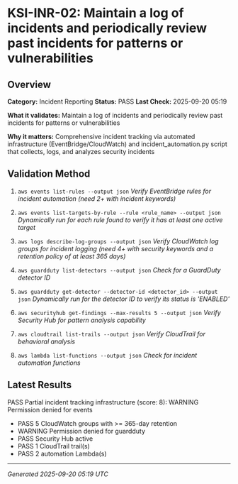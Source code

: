 # KSI-INR-02: Maintain a log of incidents and periodically review past incidents for patterns or vulnerabilities

## Overview

**Category:** Incident Reporting
**Status:** PASS
**Last Check:** 2025-09-20 05:19

**What it validates:** Maintain a log of incidents and periodically review past incidents for patterns or vulnerabilities

**Why it matters:** Comprehensive incident tracking via automated infrastructure (EventBridge/CloudWatch) and incident_automation.py script that collects, logs, and analyzes security incidents

## Validation Method

1. `aws events list-rules --output json`
   *Verify EventBridge rules for incident automation (need 2+ with incident keywords)*

2. `aws events list-targets-by-rule --rule <rule_name> --output json`
   *Dynamically run for each rule found to verify it has at least one active target*

3. `aws logs describe-log-groups --output json`
   *Verify CloudWatch log groups for incident logging (need 4+ with security keywords and a retention policy of at least 365 days)*

4. `aws guardduty list-detectors --output json`
   *Check for a GuardDuty detector ID*

5. `aws guardduty get-detector --detector-id <detector_id> --output json`
   *Dynamically run for the detector ID to verify its status is 'ENABLED'*

6. `aws securityhub get-findings --max-results 5 --output json`
   *Verify Security Hub for pattern analysis capability*

7. `aws cloudtrail list-trails --output json`
   *Verify CloudTrail for behavioral analysis*

8. `aws lambda list-functions --output json`
   *Check for incident automation functions*

## Latest Results

PASS Partial incident tracking infrastructure (score: 8): WARNING Permission denied for events
- PASS 5 CloudWatch groups with >= 365-day retention
- WARNING Permission denied for guardduty
- PASS Security Hub active
- PASS 1 CloudTrail trail(s)
- PASS 2 automation Lambda(s)

---
*Generated 2025-09-20 05:19 UTC*